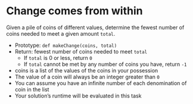 # Change comes from within

Given a pile of coins of different values, determine the fewest number of coins needed to meet a given amount `total`.

- Prototype: `def makeChange(coins, total)`
- Return: fewest number of coins needed to meet `total`
	- If `total` is 0 or less, return `0`
	- If `total` cannot be met by any number of coins you have, return `-1`
- coins is a list of the values of the coins in your possession
- The value of a coin will always be an integer greater than `0`
- You can assume you have an infinite number of each denomination of coin in the list
- Your solution’s runtime will be evaluated in this task
